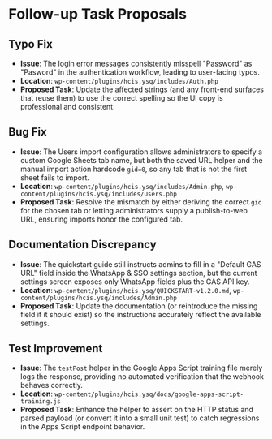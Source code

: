 # Follow-up Task Proposals

## Typo Fix
- **Issue**: The login error messages consistently misspell "Password" as "Pasword" in the authentication workflow, leading to user-facing typos.
- **Location**: `wp-content/plugins/hcis.ysq/includes/Auth.php`
- **Proposed Task**: Update the affected strings (and any front-end surfaces that reuse them) to use the correct spelling so the UI copy is professional and consistent.

## Bug Fix
- **Issue**: The Users import configuration allows administrators to specify a custom Google Sheets tab name, but both the saved URL helper and the manual import action hardcode `gid=0`, so any tab that is not the first sheet fails to import.
- **Location**: `wp-content/plugins/hcis.ysq/includes/Admin.php`, `wp-content/plugins/hcis.ysq/includes/Users.php`
- **Proposed Task**: Resolve the mismatch by either deriving the correct `gid` for the chosen tab or letting administrators supply a publish-to-web URL, ensuring imports honor the configured tab.

## Documentation Discrepancy
- **Issue**: The quickstart guide still instructs admins to fill in a "Default GAS URL" field inside the WhatsApp & SSO settings section, but the current settings screen exposes only WhatsApp fields plus the GAS API key.
- **Location**: `wp-content/plugins/hcis.ysq/QUICKSTART-v1.2.0.md`, `wp-content/plugins/hcis.ysq/includes/Admin.php`
- **Proposed Task**: Update the documentation (or reintroduce the missing field if it should exist) so the instructions accurately reflect the available settings.

## Test Improvement
- **Issue**: The `testPost` helper in the Google Apps Script training file merely logs the response, providing no automated verification that the webhook behaves correctly.
- **Location**: `wp-content/plugins/hcis.ysq/docs/google-apps-script-training.js`
- **Proposed Task**: Enhance the helper to assert on the HTTP status and parsed payload (or convert it into a small unit test) to catch regressions in the Apps Script endpoint behavior.


